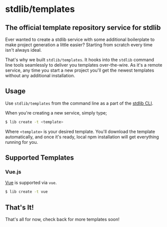 # stdlib/templates

## The official template repository service for stdlib

Ever wanted to create a stdlib service with some additional boilerplate to
make project generation a little easier? Starting from scratch every time isn't
always ideal.

That's why we built `stdlib/templates`. It hooks into the `stdlib` command line
tools seamlessly to deliver you templates over-the-wire. As it's a remote
service, any time you start a new project you'll get the newest templates
without any additional installation.

## Usage

Use `stdlib/templates` from the command line as a part of the [stdlib CLI](https://github.com/poly/stdlib).

When you're creating a new service, simply type;

```bash
$ lib create -t <template>
```

Where `<template>` is your desired template. You'll download the template
automatically, and once it's ready, local npm installation will get everything
running for you.

## Supported Templates

### Vue.js

[Vue](https://vuejs.org) is supported via `vue`.

```bash
$ lib create -t vue
```

## That's It!

That's all for now, check back for more templates soon!
